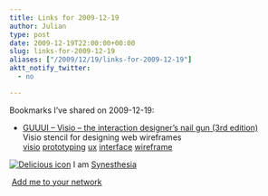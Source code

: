 ```yaml
---
title: Links for 2009-12-19
author: Julian
type: post
date: 2009-12-19T22:00:00+00:00
slug: links-for-2009-12-19 
aliases: ["/2009/12/19/links-for-2009-12-19"]
aktt_notify_twitter:
  - no

---
```

Bookmarks I&#8217;ve shared on 2009-12-19:

  * [GUUUI &#8211; Visio &#8211; the interaction designer&#8217;s nail gun (3rd edition)][1]  
    Visio stencil for designing web wireframes  
    [visio][2] [prototyping][3] [ux][4] [interface][5] [wireframe][6] 

<p class="deliciouslink">
  <a href="https://del.icio.us/synesthesia" title="See all my bookmarks on del.icio.us"><img src="https://www.synesthesia.co.uk/images/deliciousicon.jpg" alt="Delicious icon" /></a>&nbsp;I am <a href="https://del.icio.us/synesthesia" title="See all my bookmarks on del.icio.us">Synesthesia</a>
</p>

<p class="deliciouslink">
  <a href="https://del.icio.us/network?add=synesthesia" title="Add me to your del.icio.us network"><img src="https://www.synesthesia.co.uk/images/add.gif" alt="" /></a>&nbsp;<a href="https://del.icio.us/network?add=synesthesia" title="Add me to your del.icio.us network">Add me to your network</a>
</p>

 [1]: https://www.guuui.com/issues/02_07.php
 [2]: https://delicious.com/synesthesia/visio
 [3]: https://delicious.com/synesthesia/prototyping
 [4]: https://delicious.com/synesthesia/ux
 [5]: https://delicious.com/synesthesia/interface
 [6]: https://delicious.com/synesthesia/wireframe